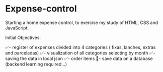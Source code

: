 # Expense-control
Starting a home expense control, to exercise my study of HTML, CSS and JavaScript.

Initial Objectives:

✅- register of expenses divided into 4 categories ( fixas, lanches, extras and parceladas)
✅- visualization of all categories selecting by month
✅- saving the data in local json
✅- order items
🧱- save data on a database (backend learning required...)
